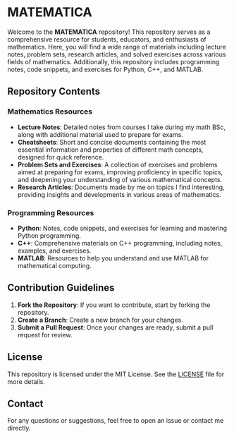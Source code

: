 # MATEMATICA

Welcome to the **MATEMATICA** repository! This repository serves as a comprehensive resource for students, educators, and enthusiasts of mathematics. Here, you will find a wide range of materials including lecture notes, problem sets, research articles, and solved exercises across various fields of mathematics. Additionally, this repository includes programming notes, code snippets, and exercises for Python, C++, and MATLAB.

## Repository Contents

### Mathematics Resources
- **Lecture Notes**: Detailed notes from courses I take during my math BSc, along with additional material used to prepare for exams.
- **Cheatsheets**: Short and concise documents containing the most essential information and properties of different math concepts, designed for quick reference.
- **Problem Sets and Exercises**: A collection of exercises and problems aimed at preparing for exams, improving proficiency in specific topics, and deepening your understanding of various mathematical concepts.
- **Research Articles**: Documents made by me on topics I find interesting, providing insights and developments in various areas of mathematics.

### Programming Resources
- **Python**: Notes, code snippets, and exercises for learning and mastering Python programming.
- **C++**: Comprehensive materials on C++ programming, including notes, examples, and exercises.
- **MATLAB**: Resources to help you understand and use MATLAB for mathematical computing.

## Contribution Guidelines

1. **Fork the Repository**: If you want to contribute, start by forking the repository.
2. **Create a Branch**: Create a new branch for your changes.
3. **Submit a Pull Request**: Once your changes are ready, submit a pull request for review.

## License

This repository is licensed under the MIT License. See the [LICENSE](LICENSE) file for more details.

## Contact

For any questions or suggestions, feel free to open an issue or contact me directly.
